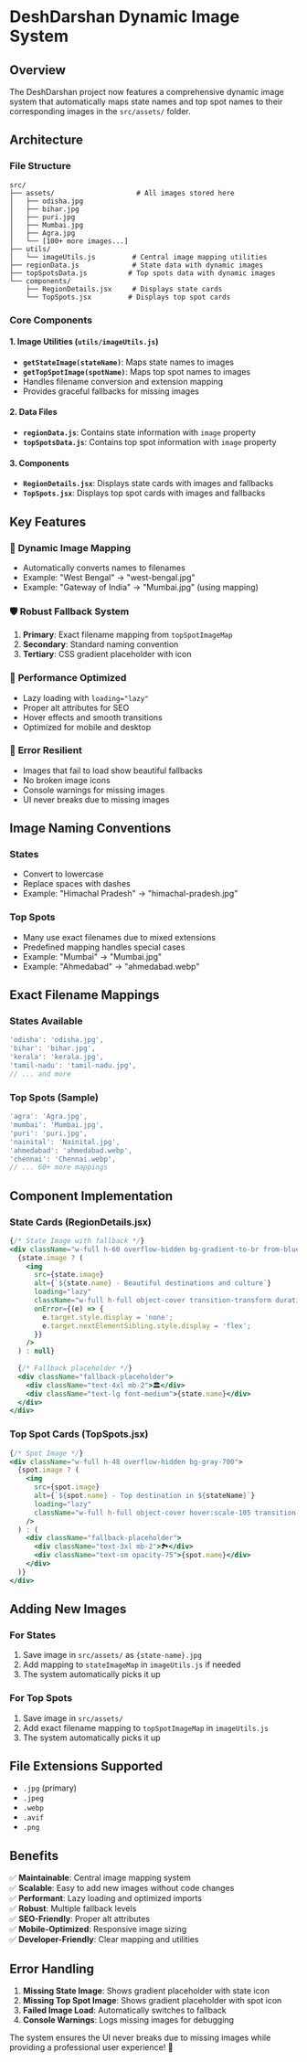 # DeshDarshan Dynamic Image System

## Overview
The DeshDarshan project now features a comprehensive dynamic image system that automatically maps state names and top spot names to their corresponding images in the `src/assets/` folder.

## Architecture

### File Structure
```
src/
├── assets/                    # All images stored here
│   ├── odisha.jpg
│   ├── bihar.jpg  
│   ├── puri.jpg
│   ├── Mumbai.jpg
│   ├── Agra.jpg
│   └── [100+ more images...]
├── utils/
│   └── imageUtils.js         # Central image mapping utilities
├── regionData.js             # State data with dynamic images
├── topSpotsData.js          # Top spots data with dynamic images
└── components/
    ├── RegionDetails.jsx     # Displays state cards
    └── TopSpots.jsx         # Displays top spot cards
```

### Core Components

#### 1. Image Utilities (`utils/imageUtils.js`)
- **`getStateImage(stateName)`**: Maps state names to images
- **`getTopSpotImage(spotName)`**: Maps top spot names to images
- Handles filename conversion and extension mapping
- Provides graceful fallbacks for missing images

#### 2. Data Files
- **`regionData.js`**: Contains state information with `image` property
- **`topSpotsData.js`**: Contains top spot information with `image` property

#### 3. Components
- **`RegionDetails.jsx`**: Displays state cards with images and fallbacks
- **`TopSpots.jsx`**: Displays top spot cards with images and fallbacks

## Key Features

### 🎯 **Dynamic Image Mapping**
- Automatically converts names to filenames
- Example: "West Bengal" → "west-bengal.jpg"
- Example: "Gateway of India" → "Mumbai.jpg" (using mapping)

### 🛡️ **Robust Fallback System**
1. **Primary**: Exact filename mapping from `topSpotImageMap`
2. **Secondary**: Standard naming convention 
3. **Tertiary**: CSS gradient placeholder with icon

### 📱 **Performance Optimized**
- Lazy loading with `loading="lazy"`
- Proper alt attributes for SEO
- Hover effects and smooth transitions
- Optimized for mobile and desktop

### 🔧 **Error Resilient**
- Images that fail to load show beautiful fallbacks
- No broken image icons
- Console warnings for missing images
- UI never breaks due to missing images

## Image Naming Conventions

### States
- Convert to lowercase
- Replace spaces with dashes
- Example: "Himachal Pradesh" → "himachal-pradesh.jpg"

### Top Spots  
- Many use exact filenames due to mixed extensions
- Predefined mapping handles special cases
- Example: "Mumbai" → "Mumbai.jpg"
- Example: "Ahmedabad" → "ahmedabad.webp"

## Exact Filename Mappings

### States Available
```javascript
'odisha': 'odisha.jpg',
'bihar': 'bihar.jpg', 
'kerala': 'kerala.jpg',
'tamil-nadu': 'tamil-nadu.jpg',
// ... and more
```

### Top Spots (Sample)
```javascript
'agra': 'Agra.jpg',
'mumbai': 'Mumbai.jpg',
'puri': 'puri.jpg',
'nainital': 'Nainital.jpg',
'ahmedabad': 'ahmedabad.webp',
'chennai': 'Chennai.webp',
// ... 60+ more mappings
```

## Component Implementation

### State Cards (RegionDetails.jsx)
```jsx
{/* State Image with fallback */}
<div className="w-full h-60 overflow-hidden bg-gradient-to-br from-blue-900 to-purple-900">
  {state.image ? (
    <img
      src={state.image}
      alt={`${state.name} - Beautiful destinations and culture`}
      loading="lazy"
      className="w-full h-full object-cover transition-transform duration-300 hover:scale-105"
      onError={(e) => {
        e.target.style.display = 'none';
        e.target.nextElementSibling.style.display = 'flex';
      }}
    />
  ) : null}
  
  {/* Fallback placeholder */}
  <div className="fallback-placeholder">
    <div className="text-4xl mb-2">🏛️</div>
    <div className="text-lg font-medium">{state.name}</div>
  </div>
</div>
```

### Top Spot Cards (TopSpots.jsx)
```jsx
{/* Spot Image */}
<div className="w-full h-48 overflow-hidden bg-gray-700">
  {spot.image ? (
    <img 
      src={spot.image}
      alt={`${spot.name} - Top destination in ${stateName}`}
      loading="lazy"
      className="w-full h-full object-cover hover:scale-105 transition-transform duration-300"
    />
  ) : (
    <div className="fallback-placeholder">
      <div className="text-3xl mb-2">🏞️</div>
      <div className="text-sm opacity-75">{spot.name}</div>
    </div>
  )}
</div>
```

## Adding New Images

### For States
1. Save image in `src/assets/` as `{state-name}.jpg`
2. Add mapping to `stateImageMap` in `imageUtils.js` if needed
3. The system automatically picks it up

### For Top Spots
1. Save image in `src/assets/` 
2. Add exact filename mapping to `topSpotImageMap` in `imageUtils.js`
3. The system automatically picks it up

## File Extensions Supported
- `.jpg` (primary)
- `.jpeg`
- `.webp` 
- `.avif`
- `.png`

## Benefits

✅ **Maintainable**: Central image mapping system  
✅ **Scalable**: Easy to add new images without code changes  
✅ **Performant**: Lazy loading and optimized imports  
✅ **Robust**: Multiple fallback levels  
✅ **SEO-Friendly**: Proper alt attributes  
✅ **Mobile-Optimized**: Responsive image sizing  
✅ **Developer-Friendly**: Clear mapping and utilities  

## Error Handling

1. **Missing State Image**: Shows gradient placeholder with state icon
2. **Missing Top Spot Image**: Shows gradient placeholder with spot icon  
3. **Failed Image Load**: Automatically switches to fallback
4. **Console Warnings**: Logs missing images for debugging

The system ensures the UI never breaks due to missing images while providing a professional user experience! 🎉
